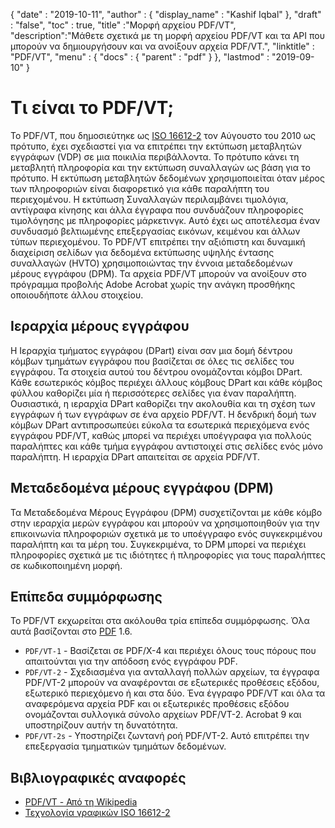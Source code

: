 {
  "date" : "2019-10-11",
  "author" : {
    "display_name" : "Kashif Iqbal"
},
  "draft" : "false",
  "toc" : true,
  "title" :"Μορφή αρχείου PDF/VT",
  "description":"Μάθετε σχετικά με τη μορφή αρχείου PDF/VT και τα API που μπορούν να δημιουργήσουν και να ανοίξουν αρχεία PDF/VT.",
  "linktitle" : "PDF/VT",
  "menu" : {
    "docs" : {
      "parent" : "pdf"
}
},
  "lastmod" : "2019-09-10"
}

# Τι είναι το PDF/VT; #

Το PDF/VT, που δημοσιεύτηκε ως [ISO 16612-2](https://www.iso.org/standard/46428.html) τον Αύγουστο του 2010 ως πρότυπο, έχει σχεδιαστεί για να επιτρέπει την εκτύπωση μεταβλητών εγγράφων (VDP) σε μια ποικιλία περιβάλλοντα. Το πρότυπο κάνει τη μεταβλητή πληροφορία και την εκτύπωση συναλλαγών ως βάση για το πρότυπο. Η εκτύπωση μεταβλητών δεδομένων χρησιμοποιείται όταν μέρος των πληροφοριών είναι διαφορετικό για κάθε παραλήπτη του περιεχομένου. Η εκτύπωση Συναλλαγών περιλαμβάνει τιμολόγια, αντίγραφα κίνησης και άλλα έγγραφα που συνδυάζουν πληροφορίες τιμολόγησης με πληροφορίες μάρκετινγκ. Αυτό έχει ως αποτέλεσμα έναν συνδυασμό βελτιωμένης επεξεργασίας εικόνων, κειμένου και άλλων τύπων περιεχομένου. Το PDF/VT επιτρέπει την αξιόπιστη και δυναμική διαχείριση σελίδων για δεδομένα εκτύπωσης υψηλής έντασης συναλλαγών (HVTO) χρησιμοποιώντας την έννοια μεταδεδομένων μέρους εγγράφου (DPM). Τα αρχεία PDF/VT μπορούν να ανοίξουν στο πρόγραμμα προβολής Adobe Acrobat χωρίς την ανάγκη προσθήκης οποιουδήποτε άλλου στοιχείου.

## Ιεραρχία μέρους εγγράφου ##

Η Ιεραρχία τμήματος εγγράφου (DPart) είναι σαν μια δομή δέντρου κόμβων τμημάτων εγγράφου που βασίζεται σε όλες τις σελίδες του εγγράφου. Τα στοιχεία αυτού του δέντρου ονομάζονται κόμβοι DPart. Κάθε εσωτερικός κόμβος περιέχει άλλους κόμβους DPart και κάθε κόμβος φύλλου καθορίζει μία ή περισσότερες σελίδες για έναν παραλήπτη. Ουσιαστικά, η ιεραρχία DPart καθορίζει την ακολουθία και τη σχέση των εγγράφων ή των εγγράφων σε ένα αρχείο PDF/VT. Η δενδρική δομή των κόμβων DPart αντιπροσωπεύει εύκολα τα εσωτερικά περιεχόμενα ενός εγγράφου PDF/VT, καθώς μπορεί να περιέχει υποέγγραφα για πολλούς παραλήπτες και κάθε τμήμα εγγράφου αντιστοιχεί στις σελίδες ενός μόνο παραλήπτη. Η ιεραρχία DPart απαιτείται σε αρχεία PDF/VT.

## Μεταδεδομένα μέρους εγγράφου (DPM) ##

Τα Μεταδεδομένα Μέρους Εγγράφου (DPM) συσχετίζονται με κάθε κόμβο στην ιεραρχία μερών εγγράφου και μπορούν να χρησιμοποιηθούν για την επικοινωνία πληροφοριών σχετικά με το υποέγγραφο ενός συγκεκριμένου παραλήπτη και τα μέρη του. Συγκεκριμένα, το DPM μπορεί να περιέχει πληροφορίες σχετικά με τις ιδιότητες ή πληροφορίες για τους παραλήπτες σε κωδικοποιημένη μορφή.

## Επίπεδα συμμόρφωσης ##

Το PDF/VT εκχωρείται στα ακόλουθα τρία επίπεδα συμμόρφωσης. Όλα αυτά βασίζονται στο [PDF](/el/pdf/) 1.6.

* `PDF/VT-1` - Βασίζεται σε PDF/X-4 και περιέχει όλους τους πόρους που απαιτούνται για την απόδοση ενός εγγράφου PDF.
* `PDF/VT-2` - Σχεδιασμένα για ανταλλαγή πολλών αρχείων, τα έγγραφα PDF/VT-2 μπορούν να αναφέρονται σε εξωτερικές προθέσεις εξόδου, εξωτερικό περιεχόμενο ή και στα δύο. Ένα έγγραφο PDF/VT και όλα τα αναφερόμενα αρχεία PDF και οι εξωτερικές προθέσεις εξόδου ονομάζονται συλλογικά σύνολο αρχείων PDF/VT-2. Acrobat 9 και υποστηρίζουν αυτήν τη δυνατότητα.
* `PDF/VT-2s` - Υποστηρίζει ζωντανή ροή PDF/VT-2. Αυτό επιτρέπει την επεξεργασία τμηματικών τμημάτων δεδομένων.

## Βιβλιογραφικές αναφορές ##

* [PDF/VT - Από τη Wikipedia](https://en.wikipedia.org/wiki/PDF/VT)
* [Τεχνολογία γραφικών ISO 16612-2](https://www.iso.org/standard/46428.html)

